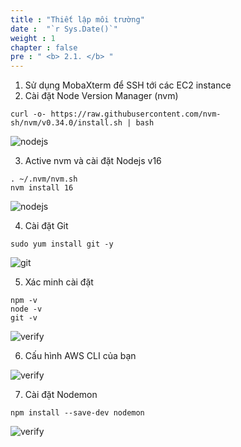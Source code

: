 ```yaml
---
title : "Thiết lập môi trường"
date :  "`r Sys.Date()`" 
weight : 1 
chapter : false
pre : " <b> 2.1. </b> "
---
```


1. Sử dụng MobaXterm để SSH tới các EC2 instance
2. Cài đặt Node Version Manager (nvm)
  ```
  curl -o- https://raw.githubusercontent.com/nvm-sh/nvm/v0.34.0/install.sh | bash
  ```

![nodejs](/images/1/1.png/)

3. Active nvm và cài đặt Nodejs v16
  ```
  . ~/.nvm/nvm.sh
  nvm install 16
  ```
![nodejs](/images/1/2.png/)

4. Cài đặt Git
  ```
  sudo yum install git -y
  ```
![git](/images/1/3.png/)

5. Xác minh cài đặt
  ```
  npm -v
  node -v
  git -v 
  ```
![verify](/images/1/7.png/)

6. Cấu hình AWS CLI của bạn


![verify](/images/1/9.png/)

7. Cài đặt Nodemon
  ``` 
  npm install --save-dev nodemon
  ```

![verify](/images/1/8.png/)